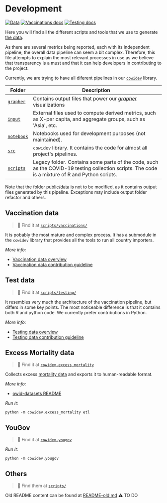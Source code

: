 # Development
[![Data](https://img.shields.io/badge/go_to-public_data-purple)](../../../public/data/)
[![Vaccinations docs](https://img.shields.io/badge/vaccination-docs-0055ff)](docs/VACCINATIONS_README.md)
[![Testing docs](https://img.shields.io/badge/testing-docs-0055ff)](scripts/testing/README.md)

Here you will find all the different scripts and tools that we use to generate [the data](https://github.com/owid/covid-19-data/tree/master/public/data).

As there are several metrics being reported, each with its independent pipeline, the overall data pipeline can seem a bit
complex. Therefore, this file attempts to explain the most relevant processes in use as we believe that transparency
is a must and that it can help developers in contributing to the project.

Currently, we are trying to have all diferent pipelines in our [`cowidev`](src/cowidev) library.

|Folder|Description                  |
|------|-----------------------------|
|[`grapher`](grapher)|Contains output files that power our [_grapher_](https://ourworldindata.org/owid-grapher) visualizations|
|[`input`](input)|External files used to compute derived metrics, such as X-per capita, and aggregate groups, such as 'Asia', etc.|
|[`notebook`](notebooks)|Notebooks used for development purposes (not maintained).|
|[`src`](src)|`cowidev` library. It contains the code for almost all project's pipelines.|
|[`scripts`](scripts)|Legacy folder. Contains some parts of the code, such as the COVID-19 testing collection scripts. The code is a mixture of R and Python scripts.|

Note that the folder [public/data](../public/data) is not to be modified, as it contains output files generated by this
pipeline. Exceptions may include output folder refactor and others.

## Vaccination data
> 📁 Find it at [`scripts/vaccinations/`](scripts/vaccinations)

It is pobably the most mature and complex process. It has a submodule in the `cowidev` library that provides all the
tools to run all country importers. 

_More info:_
   - [Vaccination data overview](scripts/docs/VACCINATION_README.md)
   - [Vaccination data contribution guideline](scripts/docs/VACCINATION_CONTRIBUTE.md)

## Test data
> 📁 Find it at [`scripts/testing/`](scripts/testing)

It resembles very much the architecture of the vaccination pipeline, but differs in some key points. The most noticeable
difference is that it contains both R and python code. We currently prefer contributions in Python.

_More info:_
   - [Testing data overview](scripts/testing/README.md)
   - [Testing data contribution guideline](scripts/testing/CONTRIBUTE.md)

## Excess Mortality data
> 📁 Find it at [`cowidev.excess_mortality`](src/cowidev/excess_mortality/)

Collects excess [mortality data](https://github.com/owid/owid-datasets/tree/master/datasets/Excess%20Mortality%20Data%20%E2%80%93%20OWID%20(2021))
and exports it to human-readable format.

_More info:_
   - [owid-datasets README](https://github.com/owid/owid-datasets/blob/master/datasets/Excess%20Mortality%20Data%20%E2%80%93%20OWID%20(2021)/README.md)

_Run it:_

```
python -m cowidev.excess_mortality etl
```

## YouGov
> 📁 Find it at [`cowidev.yougov`](src/cowidev/yougov/)

_Run it:_

```
python -m cowidev.yougov
```

## Others
> 📁 Find them at [`scripts/`](scripts/)

Old README content can be found at [README-old.md](README-old.md)
⚠️ TO DO
